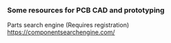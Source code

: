 ### Some resources for PCB CAD and prototyping


Parts search engine (Requires registration)
https://componentsearchengine.com/

